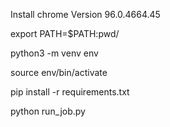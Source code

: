Install chrome Version 96.0.4664.45

export PATH=$PATH:pwd/

python3 -m venv env

source env/bin/activate

pip install -r requirements.txt

python run_job.py